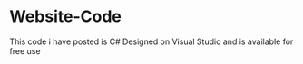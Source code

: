 # Website-Code
This code i have posted is C# Designed on Visual Studio and is available for free use
